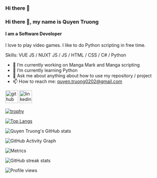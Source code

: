 ### Hi there 👋

### Hi there 👋, my name is Quyen Truong
#### I am a Software Developer
I love to play video games. I like to do Python scripting in free time. 

Skills: VUE JS / NUXT JS / JS / HTML / CSS / C# / Python

- 🔭 I’m currently working on Manga Mark and Manga scripting 
- 🌱 I’m currently learning Python 
- 💬 Ask me about anything about how to use my repository / project 
- 📫 How to reach me: quyen.truong0202@gmail.com 


[<img src='https://cdn.jsdelivr.net/npm/simple-icons@3.0.1/icons/github.svg' alt='github' height='40'>](https://github.com/quyentruong)  [<img src='https://cdn.jsdelivr.net/npm/simple-icons@3.0.1/icons/linkedin.svg' alt='linkedin' height='40'>](https://www.linkedin.com/in/https://www.linkedin.com/in/quyen-truong//)  

[![trophy](https://github-profile-trophy.vercel.app/?username=quyentruong)](https://github.com/ryo-ma/github-profile-trophy)

[![Top Langs](https://github-readme-stats.vercel.app/api/top-langs/?username=quyentruong&layout=compact)](https://github.com/anuraghazra/github-readme-stats)

![Quyen Truong's GitHub stats](https://github-readme-stats.vercel.app/api?username=quyentruong&count_private=true&show_icons=true&theme=vue)

![GitHub Activity Graph](https://activity-graph.herokuapp.com/graph?username=quyentruong)  

![Metrics](https://metrics.lecoq.io/quyentruong?template=classic&languages=1&achievements=1&lines=1&activity=1&languages.limit=8&languages.sections=most-used&languages.colors=github&languages.threshold=0%25&languages.indepth=false&languages.analysis.timeout=15&languages.categories=markup%2C%20programming&languages.recent.categories=markup%2C%20programming&languages.recent.load=300&languages.recent.days=14&activity.limit=5&activity.load=300&activity.days=14&activity.filter=all&activity.visibility=all&activity.timestamps=false&achievements.threshold=C&achievements.secrets=true&achievements.display=detailed&achievements.limit=0&config.timezone=America%2FLos_Angeles)

![GitHub streak stats](https://github-readme-streak-stats.herokuapp.com/?user=quyentruong)  

![Profile views](https://gpvc.arturio.dev/quyentruong)  



<!--
**quyentruong/quyentruong** is a ✨ _special_ ✨ repository because its `README.md` (this file) appears on your GitHub profile.

Here are some ideas to get you started:

- 🔭 I’m currently working on ...
- 🌱 I’m currently learning ...
- 👯 I’m looking to collaborate on ...
- 🤔 I’m looking for help with ...
- 💬 Ask me about ...
- 📫 How to reach me: ...
- 😄 Pronouns: ...
- ⚡ Fun fact: ...
-->
